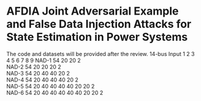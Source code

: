 # AFDIA Joint Adversarial Example and False Data Injection Attacks for State Estimation in Power Systems
The code and datasets will be provided after the review.
14-bus	Input	1	2	3	4	5	6	7	8	9
NAD-1	54	20	20	2						
NAD-2	54	20	20	20	2					
NAD-3	54	20	40	40	20	2				
NAD-4	54	20	40	40	40	20	2			
NAD-5	54	20	40	40	40	40	20	20	2	
NAD-6	54	20	40	40	40	40	40	20	20	2
